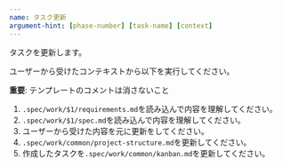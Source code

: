 ```yaml
---
name: タスク更新
argument-hint: [phase-number] [task-name] [context]
---
```


タスクを更新します。

ユーザーから受けたコンテキストから以下を実行してください。

**重要**: テンプレートのコメントは消さないこと

1. `.spec/work/$1/requirements.md`を読み込んで内容を理解してください。
2. `.spec/work/$1/spec.md`を読み込んで内容を理解してください。
3. ユーザーから受けた内容を元に更新をしてください。
4. `.spec/work/common/project-structure.md`を更新してください。
5. 作成したタスクを`.spec/work/common/kanban.md`を更新してください。